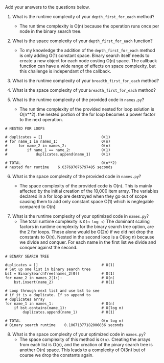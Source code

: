 Add your answers to the questions below.

1. What is the runtime complexity of your `depth_first_for_each` method?

   - The run time complexity is O(n) because the operation runs once per node
     in the binary search tree.

2. What is the space complexity of your `depth_first_for_each` function?

   - To my knowledge the addition of the `depth_first_for_each` method is only
     adding O(1) constant space. Binary search itself needs to create a new object for each node
     costing O(n) space. The callback function can have a wide range of effects
     on space complexity, but this challenge is independant of the callback.

3. What is the runtime complexity of your `breadth_first_for_each` method?

4. What is the space complexity of your `breadth_first_for_each` method?

5) What is the runtime complexity of the provided code in `names.py`?

   - The run time complexity of the provided nested for loop solution is O(n\*\*2).
     the nested portion of the for loop becomes a power factor to the next operation.

```
# NESTED FOR LOOPS

# duplicates = []                           O(1)
# for name_1 in names_1:                    O(n)
#     for name_2 in names_2:                O(n)
#         if name_1 == name_2:              O(1)
#             duplicates.append(name_1)     O(1)

# TOTAL                                     O(n**2)
# nested for runtime    6.037697076797485 seconds

```

6. What is the space complexity of the provided code in `names.py`?

   - The space complexity of the provided code is O(n). This is mainly affected
     by the initial creation of the 10,000 item array. The variables declared
     in a for loop are destroyed when they go out of scope causing them to add
     only constant space O(1) which is neglegable compared to O(n)

7) What is the runtime complexity of your optimized code in `names.py`?
   - The total runtime complexity is `O(n log n)` The dominant scaling factors in runtime complexity for the binary
     search tree option, are the 2 for loops. These alone would be O(2n) if we did
     not drop the constants to O(n). Nested in the second loop is a O(log n) because
     we divide and conquer. For each name in the first list we divide and conquer against the second.

```
# BINARY SEARCH TREE

duplicates = []                             # O(1)
# Set up one list in binary search tree
bst = BinarySearchTree(names_2[0])          # O(1)
for name_2 in names_2[1:]:                  # O(n)
    bst.insert(name_2)                      # O(1)

# Loop through next list and use bst to see
# if it is a duplicate. If so append to
# duplicates array
for name_1 in names_1:                      # O(n)
    if bst.contains(name_1):                # O(log n)
        duplicates.append(name_1)           # O(1)

# TOTAL                                     O(n log n)
# Binary search runtime    0.10671377182006836 seconds
```

8. What is the space complexity of your optimized code in `names.py`?
   - The space complexity of this method is `O(n)`. Creating the arrays from
     each list is O(n), and the creation of the pinary search tree is another
     O(n) space. This leads to a complexity of O(3n) but of course we drop the
     constants again.
